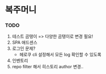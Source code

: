 # 복주머니

### TODO

1. 테스트 곰탱이 => 다양한 곰탱이로 변경 필요!
2. SPA 애드센스
3. 로그인 문제?
   - 헤로쿠 cli 설정해서 모든 log 확인할 수 있도록
4. 인벤토리
5. repo filter 해서 히스토리 author 변경..
